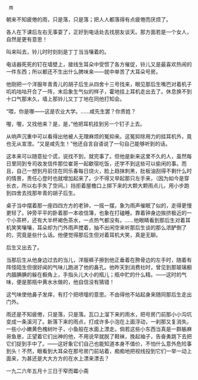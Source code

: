      雨 

   朝来不知疲倦的雨，只是落，只是落；把人人都落得有点疲倦而厌烦了。 

   各人在下课后左右无事耍了，正好到电话处去找朋友谈天。那方面若是一个女人，自然是更有意思！ 

   叫来叫去，铃儿时时刻刻是丁丁当当嚷着的。 

   电话器死死的钉在墙壁上，接线生耳朵中受惯了各方催促，铃儿又是最喜欢热闹的一件东西；所以都还不生出什么脾味来——就中单苦了大耳朵号房。 

   他刚把一个洋服年青青儿的胡子后生从四舍十三号找来，眼见那后生嘴巴对着机子叽叽咕咕开合了一阵，末后象生气似的样子，霍地挂上耳机走出去了。休息换不到十口气那末久，墙上那铃儿又丁丁地在同他打知会。

   “喂，你是哪——这是农业大学。……咸先生罢？你贵姓？ 

   喔，喔，又找他来？是，是，”他把耳机挂到另一个钉子上去。 

   从响声沉重中可以看得出他被人无理麻烦的冤抑来。这冤抑除用力的挂耳机外，竟也无从宣泄。“又是咸先生！”他还自言自语说了一句自己能够听到的话。 

   这本来可以随意扯个谎，说找不到，就完事了。但他是新来这里不久的人，虽然每日里同到专司收发信件那位崔哥一起歇宿吃饭，还学不到这些可以偷闲的事。而且，自己一想到月前住在同乐春每日烧火，脸上趋抹刺黑，肚板油刮得不剩什么时的情景，责任心登时也就增加起来了。少不得又举起那只左手来，（因为如今是穿长衣，所以右手失了空间。）挡拒着屋檐口上掷下来的大颗大颗雨点儿，用小步跑到四舍去找那年青的胡子后生。

   桌子当中摆着那一座四四方方的老钟，一摇一摆，象为雨声催眠了似的，走得更慢更轻了。钟旁平平的卧着那一本收信簿，也象在打磕睡。靠着钟身边挨挤极近的一个小茶杯，还有大半杯褐色茶水，一点热气都没有。……他眼睛看到那后生对着耳机笑笑嚷嚷，耳朵却为门外雨声搅着，抽不出闲空来听那后生谈的那么浓酽倒了的，究竟是些什么话。他便觉得那后生但对着耳机大笑，真是无聊。

   后生又出去了。 

   当那后生从他身边过去的当儿，洋服裤子擦到他正垂着在胯骨边的左手时，随着有阵怪陌生但很好闻的气味儿跑进了他的鼻孔。他昨天到消费社时，曾见到那玻璃橱内腼腆腆的躲在橱角上，手指头儿大小的瓶儿；瓶中贮的什么精。——这时的气味，便是那瓶中黄水水做的，他自信没有猜错！

   这气味使他鼻子发痒，有打个把喷嚏的意思。不由得他不站起身来随同那后生走出门外。 

   雨还是不知疲倦，只是落，只是落。瓦口上溜下来的雨水，把号房门前那小小沟坑变成一条溪河了。新落下来的雨点，打成许多小泡在上面浮动，一刹那又复消失。一些小小嫩黄色槐树叶子，小鱼般在水面上漂走。倘若这些小东西当真是一群躼麻哥鱼崽，正望着它们出神的他，不用说早就脱了鞋袜，挽起袖子，告奋勇跳下去把它们捉到手中了。——这好象它们自己也能知道本身不值价，不怕什么意外危险事到头！不然，眼看到大耳朵在那号房门前站着，痴痴地把视线投到它们一举一动上面来，为甚还是大大方方的在水上漂来漂去？

   一九二六年五月十三日于窄而霉小斋 

